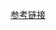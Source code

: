 [参考链接](https://blog.csdn.net/weixin_33465519/article/details/123608292?ops_request_misc=%257B%2522request%255Fid%2522%253A%2522166706059416782429732486%2522%252C%2522scm%2522%253A%252220140713.130102334..%2522%257D&request_id=166706059416782429732486&biz_id=0&utm_medium=distribute.pc_search_result.none-task-blog-2~all~top_click~default-2-123608292-null-null.142^v62^pc_rank_34_queryrelevant25,201^v3^control_1,213^v1^control&utm_term=tcpdump&spm=1018.2226.3001.4187)
